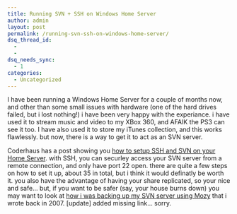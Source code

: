 ```yaml
---
title: Running SVN + SSH on Windows Home Server
author: admin
layout: post
permalink: /running-svn-ssh-on-windows-home-server/
dsq_thread_id:
  - 
  - 
dsq_needs_sync:
  - 1
categories:
  - Uncategorized
---
```

I have been running a Windows Home Server for a couple of months now, and other than some small issues with hardware (one of the hard drives failed, but i lost nothing!) i have been very happy with the experiance. i have used it to stream music and video to my XBox 360, and AFAIK the PS3 can see it too. I have also used it to store my iTunes collection, and this works flawlessly. but now, there is a way to get it to act as an SVN server.

Coderhaus has a post showing you [how to setup SSH and SVN on your Home Server][1]. with SSH, you can securley access your SVN server from a remote connection, and only have port 22 open. there are quite a few steps on how to set it up, about 35 in total, but i think it would definatly be worth it. you also have the advantage of having your share replicated, so your nice and safe&#8230; but, if you want to be safer (say, your house burns down) you may want to look at [how i was backing up my SVN server using Mozy][2] that i wrote back in 2007. [update] added missing link&#8230; sorry.

 [1]: http://www.coderhaus.com/?p=8
 [2]: http://blog.lotas-smartman.net/subversion-server-windows-apache-and-backing-up/